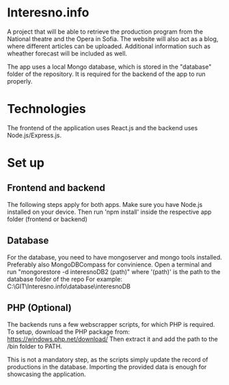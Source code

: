 # Interesno.info

A project that will be able to retrieve the production program from the National theatre and the Opera in Sofia.
The website will also act as a blog, where different articles can be uploaded.
Additional information such as wheather forecast will be included as well.

The app uses a local Mongo database, which is stored in the "database" folder of the repository. It is required for the backend of the app to run properly.

# Technologies

The frontend of the application uses React.js and the backend uses Node.js/Express.js.

# Set up

## Frontend and backend

The following steps apply for both apps.
Make sure you have Node.js installed on your device.
Then run 'npm install' inside the respective app folder (frontend or backend)

## Database

For the database, you need to have mongoserver and mongo tools installed. Preferably also MongoDBCompass for convinience.
Open a terminal and run "mongorestore -d interesnoDB2 (path)" where '(path)' is the path to the database folder of the repo
For example:
C:\GIT\Interesno.info\database\interesnoDB

## PHP (Optional)

The backends runs a few webscrapper scripts, for which PHP is required.
To setup, download the PHP package from: https://windows.php.net/download/
Then extract it and add the path to the /bin folder to PATH.

This is not a mandatory step, as the scripts simply update the record of productions in the database.
Importing the provided data is enough for showcasing the application.
